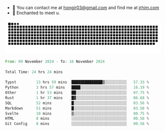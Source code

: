 - 📧 You can contact me at hongjr03@gmail.com and find me at [jrhim.com](https://jrhim.com/)
- 💜 Enchanted to meet u.

![snake_animation](https://raw.githubusercontent.com/hongjr03/hongjr03/output/github-contribution-grid-snake.svg)

<!--START_SECTION:waka-->

```rust
From: 09 November 2024 - To: 16 November 2024

Total Time: 24 hrs 24 mins

Typst         13 hrs 59 mins  ██████████████▒░░░░░░░░░░   57.33 %
Python        3 hrs 57 mins   ████░░░░░░░░░░░░░░░░░░░░░   16.19 %
Other         1 hr 53 mins    ██░░░░░░░░░░░░░░░░░░░░░░░   07.75 %
Rust          1 hr 37 mins    █▓░░░░░░░░░░░░░░░░░░░░░░░   06.68 %
SQL           52 mins         █░░░░░░░░░░░░░░░░░░░░░░░░   03.56 %
Markdown      51 mins         █░░░░░░░░░░░░░░░░░░░░░░░░   03.50 %
Svelte        10 mins         ▒░░░░░░░░░░░░░░░░░░░░░░░░   00.75 %
HTML          8 mins          ░░░░░░░░░░░░░░░░░░░░░░░░░   00.58 %
Git Config    8 mins          ░░░░░░░░░░░░░░░░░░░░░░░░░   00.58 %
```

<!--END_SECTION:waka-->
